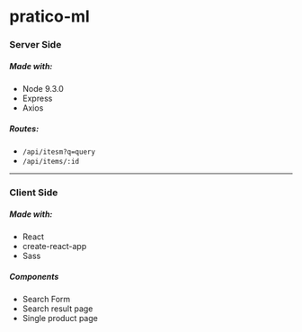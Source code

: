 # pratico-ml



### Server Side

##### Made with:

- Node 9.3.0
- Express
- Axios

##### Routes:

- `/api/itesm?q=query`
- `/api/items/:id`

___

 ### Client Side

##### Made with:

- React
- create-react-app
- Sass

##### Components

- Search Form
- Search result page
- Single product page
